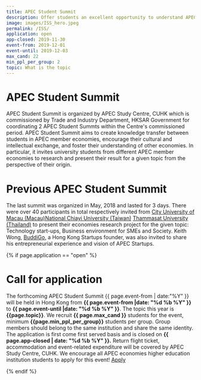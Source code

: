 ```yaml
---
title: APEC Student Summit
description: Offer students an excellent opportunity to understand APEC economies
image: images/ISS_hero.jpeg
permalink: /ISS/
application: open
app-closed: 2019-11-30
event-from: 2019-12-01
event-until: 2019-12-03
max_cand: 22
min_ppl_per_group: 2
topic: What is the topic
---
```


# APEC Student Summit

APEC Student Summit is organized by APEC Study Centre, CUHK which is commissioned by Trade and Industry Department, HKSAR Government for coordinating 2 APEC Student Summts within the Centre's commissioned period. APEC Student Summit aims to create knowledge transfer between students in APEC member economies, encourage their cultural and intellectual exchange, and foster their understanding of other economies. In particular, it invites university students from different APEC member economies to research and present their result for a given topic from the perspective of their origin.

# Previous APEC Student Summit

The last summit was organized in May, 2018 and lasted for 3 days. There were over 40 participants in total respectively invited from [City University of Macau (Macau)](http://www.cityu.edu.mo/en/)[National Chiayi University (Taiwan)](http://www.ncyu.edu.tw/eng/) [Thammasat University (Thailand)](http://tueng.tu.ac.th/) to present their economies research project for the given topic: Technology start-ups, Business environment for SMEs and Society. Keith Wong, [BuddiGo](http://www.buddigo.com/), a Hong Kong Startups founder, was also invited to share his entrepreneurial experience and vision of APEC Startups.

{% if page.application == "open" %}

# Call for application</h2>

The forthcoming APEC Student Summit {{ page.event-from | date:"%Y" }} will be held in Hong Kong from **{{ page.event-from |date: "%d %b %Y" }}** to **{{ page.event-until |date: "%d %b %Y" }}**. The topic this year is **{{page.topic}}**. We recruit **{{ page.max_cand }}** students for the event, minimum **{{page.min_ppl_per_group}}** students per group. Group members should belong to the same institution and share the same identity. The application is first come first served basis and is closed on **{{ page.app-closed | date: "%d %b %Y" }}.** Return flight ticket, accommodation and event-related expenditure will be covered by APEC Study Centre, CUHK. We encourage all APEC economies higher education institution students to apply for this event! [Apply](/#/)

{% endif %}

